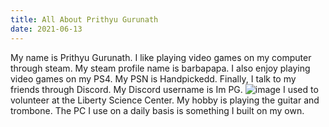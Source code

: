 ```yaml
---
title: All About Prithyu Gurunath
date: 2021-06-13
---
```


My name is Prithyu Gurunath. 
I like playing video games on my computer through steam. My steam profile name is barbapapa.
I also enjoy playing video games on my PS4. My PSN is Handpickedd.
Finally, I talk to my friends through Discord. My Discord username is Im PG.
![image](https://user-images.githubusercontent.com/85847742/121822908-bb417f00-cc6f-11eb-8f0f-bccb5d4f1506.png)
I used to volunteer at the Liberty Science Center. My hobby is playing the guitar and trombone. The PC I use on a daily basis is something I built on my own.
